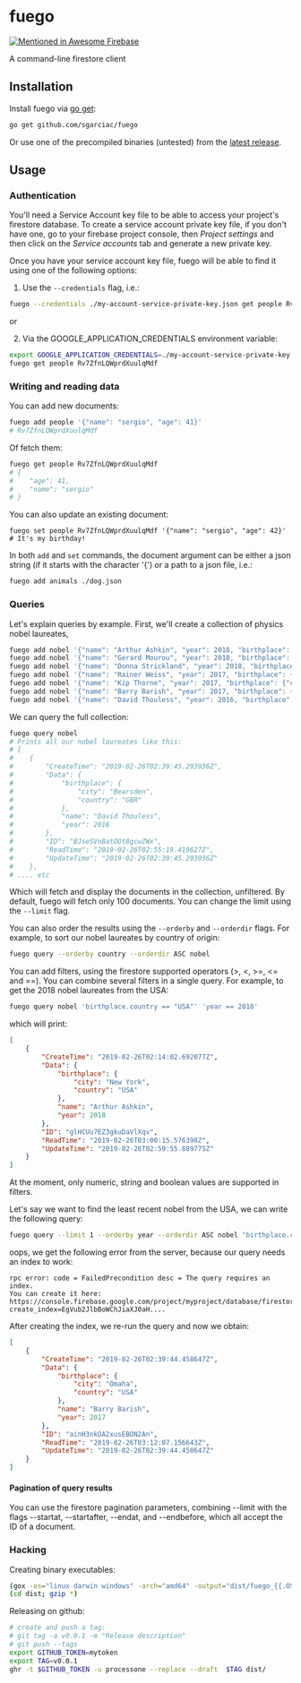 # fuego

[![Mentioned in Awesome Firebase](https://awesome.re/mentioned-badge.svg)](https://github.com/jthegedus/awesome-firebase)

A command-line firestore client

## Installation

Install fuego via [go get](https://golang.org/dl/):

```sh
go get github.com/sgarciac/fuego
```

Or use one of the precompiled binaries (untested) from the [latest release](https://github.com/sgarciac/fuego/releases).

## Usage

### Authentication

You'll need a Service Account key file to be able to access your project's
firestore database. To create a service account private key file, if you don't
have one, go to your firebase project console, then _Project settings_ and then
click on the _Service accounts_ tab and generate a new private key.

Once you have your service account key file, fuego will be able to find it using
one of the following options:

1. Use the ```--credentials``` flag, i.e.:

```sh
fuego --credentials ./my-account-service-private-key.json get people Rv7ZfnLQWprdXuulqMdf
```

or

2. Via the GOOGLE_APPLICATION_CREDENTIALS environment variable:

```sh
export GOOGLE_APPLICATION_CREDENTIALS=./my-account-service-private-key.json
fuego get people Rv7ZfnLQWprdXuulqMdf
```

### Writing and reading data

You can add new documents:

```sh
fuego add people '{"name": "sergio", "age": 41}'
# Rv7ZfnLQWprdXuulqMdf
```

Of fetch them:

```sh
fuego get people Rv7ZfnLQWprdXuulqMdf
# {
#    "age": 41,
#    "name": "sergio"
# }
```

You can also update an existing document:

```
fuego set people Rv7ZfnLQWprdXuulqMdf '{"name": "sergio", "age": 42}' # It's my birthday!
```

In both ```add``` and ```set``` commands, the document argument can be either a
json string (if it starts with the character '{') or a path to a json file, i.e.:

```sh
fuego add animals ./dog.json
```

### Queries

Let's explain queries by example. First, we'll create a collection of physics
nobel laureates, 

```sh
fuego add nobel '{"name": "Arthur Ashkin", "year": 2018, "birthplace": {"country":"USA", "city": "New York"}}'
fuego add nobel '{"name": "Gerard Mourou", "year": 2018, "birthplace": {"country":"FRA", "city": "Albertville"}}'
fuego add nobel '{"name": "Donna Strickland", "year": 2018, "birthplace": {"country":"CAN", "city": "Guelph"}}'
fuego add nobel '{"name": "Rainer Weiss", "year": 2017, "birthplace": {"country":"DEU", "city": "Berlin"}}'
fuego add nobel '{"name": "Kip Thorne", "year": 2017, "birthplace": {"country":"USA", "city": "Logan"}}'
fuego add nobel '{"name": "Barry Barish", "year": 2017, "birthplace": {"country":"USA", "city": "Omaha"}}'
fuego add nobel '{"name": "David Thouless", "year": 2016, "birthplace": {"country":"GBR", "city": "Bearsden"}}'
```

We can query the full collection:

```sh
fuego query nobel
# Prints all our nobel laureates like this:
# [
#    {
#        "CreateTime": "2019-02-26T02:39:45.293936Z",
#        "Data": {
#            "birthplace": {
#                "city": "Bearsden",
#                "country": "GBR"
#            },
#            "name": "David Thouless",
#            "year": 2016
#        },
#        "ID": "BJseSVoBatOOt8gcwZWx",
#        "ReadTime": "2019-02-26T02:55:19.419627Z",
#        "UpdateTime": "2019-02-26T02:39:45.293936Z"
#    },
# .... etc
```

Which will fetch and display the documents in the collection, unfiltered. By default, fuego will fetch only 100 documents. You can change the limit using the ```--limit``` flag.

You can also order the results using the ```--orderby``` and ```--orderdir``` flags. For example, to sort our nobel laureates by country of origin:

```sh
fuego query --orderby country --orderdir ASC nobel
``` 

You can add filters, using the firestore supported operators (>, <, >=, <= and ==). You can combine several filters in a single query. For example, to get the 2018 nobel laureates from the USA:

```sh
fuego query nobel 'birthplace.country == "USA"' 'year == 2018'
```

which will print:

```json
[
    {
        "CreateTime": "2019-02-26T02:14:02.692077Z",
        "Data": {
            "birthplace": {
                "city": "New York",
                "country": "USA"
            },
            "name": "Arthur Ashkin",
            "year": 2018
        },
        "ID": "glHCUu7EZ3gkuDaVlXqv",
        "ReadTime": "2019-02-26T03:00:15.576398Z",
        "UpdateTime": "2019-02-26T02:59:55.889775Z"
    }
]

```

At the moment, only numeric, string and boolean values are supported in filters.

Let's say we want to find the least recent nobel from the USA, we can write the following query:

```sh
fuego query --limit 1 --orderby year --orderdir ASC nobel "birthplace.country == 'USA'" 
```

oops, we get the following error from the server, because our query needs an index to work:

```
rpc error: code = FailedPrecondition desc = The query requires an index. 
You can create it here: 
https://console.firebase.google.com/project/myproject/database/firestore/indexes?create_index=EgVub2JlbBoWChJiaXJ0aH....
```

After creating the index, we re-run the query and now we obtain:

```json
[
    {
        "CreateTime": "2019-02-26T02:39:44.458647Z",
        "Data": {
            "birthplace": {
                "city": "Omaha",
                "country": "USA"
            },
            "name": "Barry Barish",
            "year": 2017
        },
        "ID": "ainH3nkOA2xusEBON2An",
        "ReadTime": "2019-02-26T03:12:07.156643Z",
        "UpdateTime": "2019-02-26T02:39:44.458647Z"
    }
]
```

#### Pagination of query results

You can use the firestore pagination parameters, combining --limit with the flags --startat, --startafter, --endat, and --endbefore, which all accept the ID of a document.

### Hacking

Creating binary executables:

```sh
(gox -os="linux darwin windows" -arch="amd64" -output="dist/fuego_{{.OS}}_{{.Arch}}")
(cd dist; gzip *)

```

Releasing on github:

```sh
# create and push a tag:
# git tag -a v0.0.1 -m "Release description"
# git push --tags
export GITHUB_TOKEN=mytoken
export TAG=v0.0.1
ghr -t $GITHUB_TOKEN -u processone --replace --draft  $TAG dist/
```
